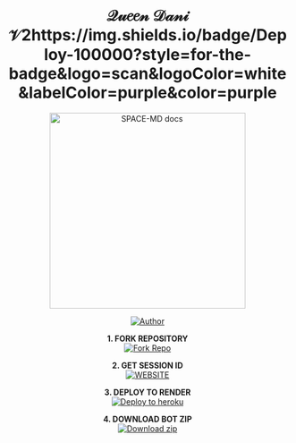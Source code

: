 <h1 align="center"> 𝒬𝓊𝑒𝑒𝓃 𝒟𝒶𝓃𝒾 𝒱2https://img.shields.io/badge/Deploy-100000?style=for-the-badge&logo=scan&logoColor=white&labelColor=purple&color=purple</h1>

<p align="center">
  <a href="https://github.com/Nerdk-tech/QUEEN-DANI-V2 https://img.shields.io/badge/Deploy-100000?style=for-the-badge&logo=scan&logoColor=white&labelColor=purple&color=purple">
    <img alt="SPACE-MD docs" height="350" src="https://files.catbox.moe/kkgd2r.png">
  </a>
</p>
    
</a>
</p>
<p align="center">
<a href="https://github.com/Nerdk-tech"><img title="Author" src="https://img.shields.io/badge/QUEEN-DANI-V2-darkgreen?style=for-the-badge&logo=whatsapp"></a>
<p/>

<p align="center">
    <strong>1. FORK REPOSITORY</strong>
  <br>
    <a href="https://github.com/Nerdk-tech/QUEEN-DANI-V2/fork" target="_blank">
        <img alt="Fork Repo" src="https://img.shields.io/badge/Fork%20Repo-100000?style=for-the-badge&logo=scan&logoColor=white&labelColor=darkblue&color=darkblue"/>
    </a>
</p>

<p align="center">
    <strong>2. GET SESSION ID</strong>
    <br>
    <a href="https://arslan-md-web.onrender.com//" target="_blank">
        <img alt="WEBSITE" src="https://img.shields.io/badge/Pair-100000?style=for-the-badge&logo=scan&logoColor=white&labelColor=darkred&color=darkred"/>
    </a>
</p>

<p align="center">
    <strong>3. DEPLOY TO RENDER</strong>
    <br>
    <a href="https://dashboard.render.com" target="_blank">
        <img alt="Deploy to heroku" src="https://img.shields.io/badge/Deploy-100000?style=for-the-badge&logo=scan&logoColor=white&labelColor=purple&color=purple"/>
    </a>
</p>

<p align="center">
    <strong>4. DOWNLOAD BOT ZIP</strong>
    <br>
    <a href="https://codeload.github.com/Nerdk-tech/QUEEN-DANI-V2/zip/refs/heads/main" target="_blank">
        <img alt="Download zip" src="https://img.shields.io/badge/Download-100000?style=for-the-badge&logo=scan&logoColor=white&labelColor=darkorange&color=darkorange"/>
    </a>
</p>
